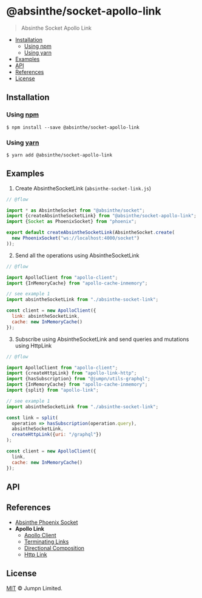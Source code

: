 # @absinthe/socket-apollo-link

> Absinthe Socket Apollo Link

<!-- START doctoc generated TOC please keep comment here to allow auto update -->
<!-- DON'T EDIT THIS SECTION, INSTEAD RE-RUN doctoc TO UPDATE -->
<!-- END doctoc -->

- [Installation](#installation)
  - [Using npm](#using-npm)
  - [Using yarn](#using-yarn)
- [Examples](#examples)
- [API](#api)
- [References](#references)
- [License](#license)

<!-- END doctoc generated TOC please keep comment here to allow auto update -->

## Installation

### Using [npm](https://docs.npmjs.com/cli/npm)

    $ npm install --save @absinthe/socket-apollo-link

### Using [yarn](https://yarnpkg.com)

    $ yarn add @absinthe/socket-apollo-link

## Examples

1.  Create AbsintheSocketLink (`absinthe-socket-link.js`)

```javascript
// @flow

import * as AbsintheSocket from "@absinthe/socket";
import {createAbsintheSocketLink} from "@absinthe/socket-apollo-link";
import {Socket as PhoenixSocket} from "phoenix";

export default createAbsintheSocketLink(AbsintheSocket.create(
  new PhoenixSocket("ws://localhost:4000/socket")
));
```

2.  Send all the operations using AbsintheSocketLink

```javascript
// @flow

import ApolloClient from "apollo-client";
import {InMemoryCache} from "apollo-cache-inmemory";

// see example 1
import absintheSocketLink from "./absinthe-socket-link";

const client = new ApolloClient({
  link: absintheSocketLink,
  cache: new InMemoryCache()
});
```

3.  Subscribe using AbsintheSocketLink and send queries and mutations using HttpLink

```javascript
// @flow

import ApolloClient from "apollo-client";
import {createHttpLink} from "apollo-link-http";
import {hasSubscription} from "@jumpn/utils-graphql";
import {InMemoryCache} from "apollo-cache-inmemory";
import {split} from "apollo-link";

// see example 1
import absintheSocketLink from "./absinthe-socket-link";

const link = split(
  operation => hasSubscription(operation.query),
  absintheSocketLink,
  createHttpLink({uri: "/graphql"})
);

const client = new ApolloClient({
  link,
  cache: new InMemoryCache()
});
```

## API

<!-- Generated by documentation.js. Update this documentation by updating the source code. -->

## References

-   [Absinthe Phoenix Socket](https://github.com/absinthe-graphql/absinthe-socket/tree/master/packages/socket)
-   **Apollo Link**
    -   [Apollo Client](http://apollo-link-docs.netlify.com/docs/link/#apollo-client)
    -   [Terminating Links](http://apollo-link-docs.netlify.com/docs/link/overview.html#terminating)
    -   [Directional Composition](http://apollo-link-docs.netlify.com/docs/link/composition.html#directional)
    -   [Http Link](http://apollo-link-docs.netlify.com/docs/link/links/http.html)

## License

[MIT](LICENSE.txt) :copyright: Jumpn Limited.
